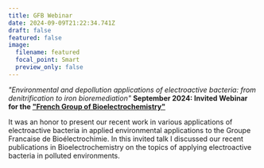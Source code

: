 ```yaml
---
title: GFB Webinar
date: 2024-09-09T21:22:34.741Z
draft: false
featured: false
image:
  filename: featured
  focal_point: Smart
  preview_only: false
---
```

*"Environmental and depollution applications of electroactive bacteria: from denitrification to iron bioremediation"*
**September 2024: Invited Webinar for the ["French Group of Bioelectrochemistry"](https://www.bioelectrochimie.fr/)**

It was an honor to present our recent work in various applications of electroactive bacteria in applied environmental applications to the Groupe Francaise de Bioélectrochimie. In this invited talk I discussed our recent publications in Bioelectrochemistry on the topics of applying electroactive bacteria in polluted environments.